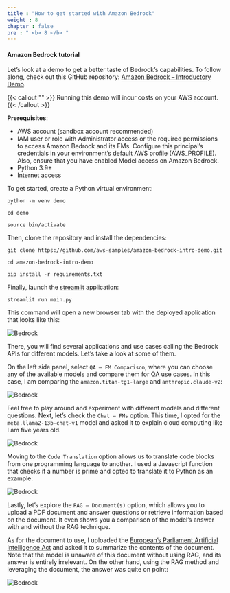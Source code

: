 ```yaml
---
title : "How to get started with Amazon Bedrock"
weight : 8
chapter : false
pre : " <b> 8 </b> "
---
```


#### Amazon Bedrock tutorial

Let’s look at a demo to get a better taste of Bedrock’s capabilities. To follow along, check out this GitHub repository: [Amazon Bedrock – Introductory Demo](https://github.com/aws-samples/amazon-bedrock-intro-demo/tree/main). 

{{< callout "" >}}
 Running this demo will incur costs on your AWS account.
{{< /callout >}}

**Prerequisites**:

* AWS account (sandbox account recommended)
* IAM user or role with Administrator access or the required permissions to access Amazon Bedrock and its FMs. Configure this principal’s credentials in your environment’s default AWS profile (AWS_PROFILE). Also, ensure that you have enabled Model access on Amazon Bedrock.
* Python 3.9+
* Internet access

To get started, create a Python virtual environment:

```
python -m venv demo

cd demo

source bin/activate
```

Then, clone the repository and install the dependencies:

```
git clone https://github.com/aws-samples/amazon-bedrock-intro-demo.git

cd amazon-bedrock-intro-demo

pip install -r requirements.txt
```

Finally, launch the [streamlit](https://streamlit.io/) application:

```
streamlit run main.py
```

This command will open a new browser tab with the deployed application that looks like this:

![Bedrock](/images/9/1.png)

There, you will find several applications and use cases calling the Bedrock APIs for different models. Let’s take a look at some of them.

On the left side panel, select `QA – FM Comparison`, where you can choose any of the available models and compare them for QA use cases. In this case, I am comparing the `amazon.titan-tg1-large` and `anthropic.claude-v2`:

![Bedrock](/images/9/2.png)

Feel free to play around and experiment with different models and different questions. Next, let’s check the `Chat – FMs` option. This time, I opted for the `meta.llama2-13b-chat-v1` model and asked it to explain cloud computing like I am five years old.

![Bedrock](/images/9/3.png)

Moving to the `Code Translation` option allows us to translate code blocks from one programming language to another. I used a Javascript function that checks if a number is prime and opted to translate it to Python as an example:

![Bedrock](/images/9/4.png)

Lastly, let’s explore the `RAG – Document(s)` option, which allows you to upload a PDF document and answer questions or retrieve information based on the document. It even shows you a comparison of the model’s answer with and without the RAG technique. 

As for the document to use, I uploaded the [European’s Parliament Artificial Intelligence Act](https://www.europarl.europa.eu/doceo/document/TA-9-2023-0236_EN.pdf) and asked it to summarize the contents of the document. Note that the model is unaware of this document without using RAG, and its answer is entirely irrelevant. On the other hand, using the RAG method and leveraging the document, the answer was quite on point:

![Bedrock](/images/9/5.png)
